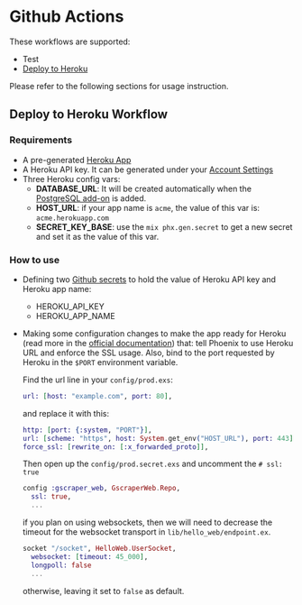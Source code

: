 # Github Actions

These workflows are supported:
- Test
- [Deploy to Heroku](#deploy-to-heroku-workflow)

Please refer to the following sections for usage instruction.

## Deploy to Heroku Workflow

### Requirements
- A pre-generated [Heroku App](https://devcenter.heroku.com/articles/creating-apps)
- A Heroku API key. It can be generated under your [Account Settings](https://dashboard.heroku.com/account#api-key)
- Three Heroku config vars:  
  - **DATABASE_URL**: It will be created automatically when the [PostgreSQL add-on](https://elements.heroku.com/addons/heroku-postgresql) is added.
  - **HOST_URL**: if your app name is `acme`, the value of this var is: `acme.herokuapp.com`
  - **SECRET_KEY_BASE**: use the `mix phx.gen.secret` to get a new secret and set it as the value of this var.

### How to use
- Defining two [Github secrets](https://docs.github.com/en/actions/reference/encrypted-secrets) to hold the value of Heroku API key and Heroku app name:
  - HEROKU_API_KEY
  - HEROKU_APP_NAME
- Making some configuration changes to make the app ready for Heroku (read more in the [official documentation](https://hexdocs.pm/phoenix/heroku.html#making-our-project-ready-for-heroku)) that: 
  tell Phoenix to use Heroku URL and enforce the SSL usage. Also, bind to the port requested by Heroku in the `$PORT` environment variable.

  Find the url line in your `config/prod.exs`: 
  ```elixir
  url: [host: "example.com", port: 80],
  ```
  and replace it with this:
  ```elixir
  http: [port: {:system, "PORT"}],
  url: [scheme: "https", host: System.get_env("HOST_URL"), port: 443],
  force_ssl: [rewrite_on: [:x_forwarded_proto]],
  ```
  Then open up the `config/prod.secret.exs` and uncomment the `# ssl: true`
  ```elixir
  config :gscraper_web, GscraperWeb.Repo,
    ssl: true,
    ...  
  ```
  if you plan on using websockets, then we will need to decrease the timeout for the websocket transport in `lib/hello_web/endpoint.ex`. 
  ```elixir
  socket "/socket", HelloWeb.UserSocket,
    websocket: [timeout: 45_000],
    longpoll: false
    ...  
  ```
  otherwise, leaving it set to `false` as default.